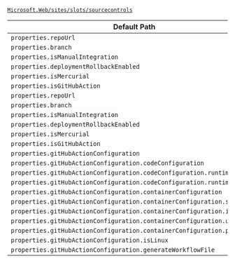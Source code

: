 [`Microsoft.Web/sites/slots/sourcecontrols`](https://docs.microsoft.com/en-us/azure/templates/microsoft.web/sites/slots/sourcecontrols)

| Default Path | Alias |
|---|---|
| `properties.repoUrl` | `Microsoft.Web/sites/slots/sourcecontrols/web.repoUrl` |
| `properties.branch` | `Microsoft.Web/sites/slots/sourcecontrols/web.branch` |
| `properties.isManualIntegration` | `Microsoft.Web/sites/slots/sourcecontrols/web.isManualIntegration` |
| `properties.deploymentRollbackEnabled` | `Microsoft.Web/sites/slots/sourcecontrols/web.deploymentRollbackEnabled` |
| `properties.isMercurial` | `Microsoft.Web/sites/slots/sourcecontrols/web.isMercurial` |
| `properties.isGitHubAction` | `Microsoft.Web/sites/slots/sourcecontrols/web.isGitHubAction` |
| `properties.repoUrl` | `Microsoft.Web/sites/slots/sourcecontrols/repoUrl` |
| `properties.branch` | `Microsoft.Web/sites/slots/sourcecontrols/branch` |
| `properties.isManualIntegration` | `Microsoft.Web/sites/slots/sourcecontrols/isManualIntegration` |
| `properties.deploymentRollbackEnabled` | `Microsoft.Web/sites/slots/sourcecontrols/deploymentRollbackEnabled` |
| `properties.isMercurial` | `Microsoft.Web/sites/slots/sourcecontrols/isMercurial` |
| `properties.isGitHubAction` | `Microsoft.Web/sites/slots/sourcecontrols/isGitHubAction` |
| `properties.gitHubActionConfiguration` | `Microsoft.Web/sites/slots/sourcecontrols/gitHubActionConfiguration` |
| `properties.gitHubActionConfiguration.codeConfiguration` | `Microsoft.Web/sites/slots/sourcecontrols/gitHubActionConfiguration.codeConfiguration` |
| `properties.gitHubActionConfiguration.codeConfiguration.runtimeStack` | `Microsoft.Web/sites/slots/sourcecontrols/gitHubActionConfiguration.codeConfiguration.runtimeStack` |
| `properties.gitHubActionConfiguration.codeConfiguration.runtimeVersion` | `Microsoft.Web/sites/slots/sourcecontrols/gitHubActionConfiguration.codeConfiguration.runtimeVersion` |
| `properties.gitHubActionConfiguration.containerConfiguration` | `Microsoft.Web/sites/slots/sourcecontrols/gitHubActionConfiguration.containerConfiguration` |
| `properties.gitHubActionConfiguration.containerConfiguration.serverUrl` | `Microsoft.Web/sites/slots/sourcecontrols/gitHubActionConfiguration.containerConfiguration.serverUrl` |
| `properties.gitHubActionConfiguration.containerConfiguration.imageName` | `Microsoft.Web/sites/slots/sourcecontrols/gitHubActionConfiguration.containerConfiguration.imageName` |
| `properties.gitHubActionConfiguration.containerConfiguration.username` | `Microsoft.Web/sites/slots/sourcecontrols/gitHubActionConfiguration.containerConfiguration.username` |
| `properties.gitHubActionConfiguration.containerConfiguration.password` | `Microsoft.Web/sites/slots/sourcecontrols/gitHubActionConfiguration.containerConfiguration.password` |
| `properties.gitHubActionConfiguration.isLinux` | `Microsoft.Web/sites/slots/sourcecontrols/gitHubActionConfiguration.isLinux` |
| `properties.gitHubActionConfiguration.generateWorkflowFile` | `Microsoft.Web/sites/slots/sourcecontrols/gitHubActionConfiguration.generateWorkflowFile` |


